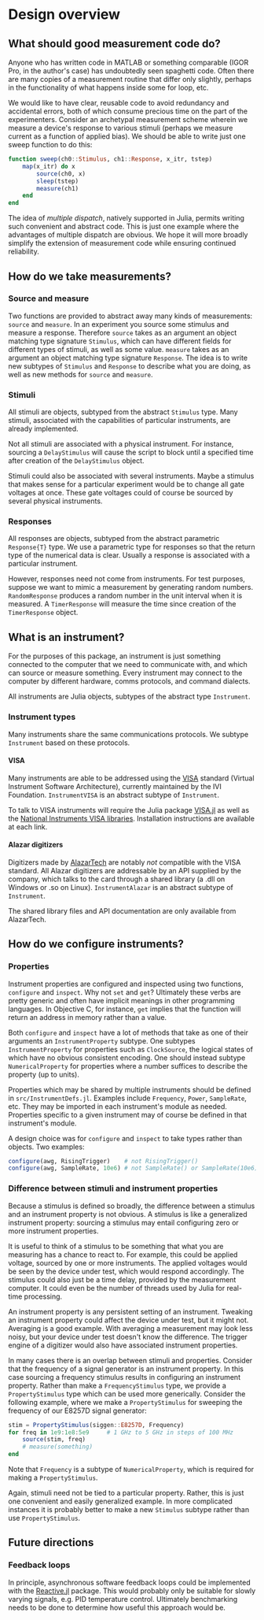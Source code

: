 # Design overview

## What should good measurement code do?

Anyone who has written code in MATLAB or something comparable (IGOR Pro, in the
author's case) has undoubtedly seen spaghetti code. Often there are many copies
of a measurement routine that differ only slightly, perhaps in the functionality
of what happens inside some for loop, etc.

We would like to have clear, reusable code to avoid redundancy and accidental
errors, both of which consume precious time on the part of the experimenters.
Consider an archetypal measurement scheme wherein we measure a device's response to
various stimuli (perhaps we measure current as a function of applied bias).
We should be able to write just one sweep function to do this:

```julia
function sweep(ch0::Stimulus, ch1::Response, x_itr, tstep)
	map(x_itr) do x
    	source(ch0, x)
		sleep(tstep)
		measure(ch1)
	end
end
```

The idea of *multiple dispatch*, natively supported in Julia, permits writing such
convenient and abstract code. This is just one example where the advantages of
multiple dispatch are obvious. We hope it will more broadly simplify the extension of
measurement code while ensuring continued reliability.

## How do we take measurements?

### Source and measure

Two functions are provided to abstract away many kinds of measurements: `source`
and `measure`. In an experiment you source some stimulus and measure a response.
Therefore `source` takes as an argument an object matching type signature
`Stimulus`, which can have different fields for different types of stimuli, as
well as some value. `measure` takes as an argument an object matching type
signature `Response`. The idea is to write new subtypes of `Stimulus` and `Response`
to describe what you are doing, as well as new methods for `source` and `measure`.

### Stimuli

All stimuli are objects, subtyped from the abstract `Stimulus` type.
Many stimuli, associated with the capabilities of particular instruments,
are already implemented.

Not all stimuli are associated with a physical instrument. For instance, sourcing a
`DelayStimulus` will cause the script to block until a specified time after
creation of the `DelayStimulus` object.

Stimuli could also be associated with several instruments. Maybe a stimulus that
makes sense for a particular experiment would be to change all gate voltages at once.
These gate voltages could of course be sourced by several physical instruments.

### Responses

All responses are objects, subtyped from the abstract parametric `Response{T}` type.
We use a parametric type for responses so that the return type of the numerical data
is clear. Usually a response is associated with a particular instrument.

However, responses need not come from instruments. For test purposes, suppose we want to
mimic a measurement by generating random numbers. `RandomResponse` produces a
random number in the unit interval when it is measured. A `TimerResponse` will
measure the time since creation of the `TimerResponse` object.

## What is an instrument?

For the purposes of this package, an instrument is just something connected to the
computer that we need to communicate with, and which can source or measure something.
Every instrument may connect to the computer by different hardware,
comms protocols, and command dialects.

All instruments are Julia objects, subtypes of the abstract type `Instrument`.

### Instrument types

Many instruments share the same communications protocols. We subtype `Instrument`
based on these protocols.

#### VISA

Many instruments are able to be addressed using the
[VISA](http://www.ivifoundation.org/docs/vpp432_2014-06-19.pdf) standard (Virtual
Instrument Software Architecture), currently maintained by the IVI Foundation.
`InstrumentVISA` is an abstract subtype of `Instrument`.

To talk to VISA instruments will require the Julia package [VISA.jl](http://www.github.com/ajkeller34/VISA.jl)
as well as the [National Instruments VISA libraries](https://www.ni.com/visa/).
Installation instructions are available at each link.

#### Alazar digitizers

Digitizers made by [AlazarTech](http://www.alazartech.com) are notably *not*
compatible with the VISA standard. All Alazar digitizers are addressable by an API
supplied by the company, which talks to the card through a shared library (a .dll on
Windows or .so on Linux). `InstrumentAlazar` is an abstract subtype of `Instrument`.

The shared library files and API documentation are only available from AlazarTech.

## How do we configure instruments?

### Properties

Instrument properties are configured and inspected using two functions,
`configure` and `inspect`. Why not `set` and `get`? Ultimately these verbs are
pretty generic and often have implicit meanings in other programming languages.
In Objective C, for instance, `get` implies that the function will return an address
in memory rather than a value.

Both `configure` and `inspect` have a lot of methods that take as one of their
arguments an `InstrumentProperty` subtype. One subtypes `InstrumentProperty` for
properties such as `ClockSource`, the
logical states of which have no obvious consistent encoding. One should instead
subtype `NumericalProperty` for properties where a number suffices to describe
the property (up to units).

Properties which may be shared by multiple instruments should be defined in
`src/InstrumentDefs.jl`. Examples include `Frequency`, `Power`, `SampleRate`, etc.
They may be imported in each instrument's module as needed. Properties specific
to a given instrument may of course be defined in that instrument's module.

A design choice was for `configure` and `inspect` to take types rather than
objects. Two examples:

```julia
configure(awg, RisingTrigger)    # not RisingTrigger()
configure(awg, SampleRate, 10e6) # not SampleRate() or SampleRate(10e6)
```

### Difference between stimuli and instrument properties

Because a stimulus is defined so broadly, the difference between a stimulus
and an instrument property is not obvious. A stimulus is like a generalized
instrument property: sourcing a stimulus may entail configuring zero or more
instrument properties.

It is useful to think of a stimulus to be something that what you are measuring
has a chance to react to. For example, this could be applied voltage, sourced by
one or more instruments. The applied voltages would be seen by the device under test,
which would respond accordingly. The stimulus could also just be a time delay,
provided by the measurement computer. It could even be the number of threads used
by Julia for real-time processing.

An instrument property is any persistent setting of an instrument. Tweaking an
instrument property could affect the device under test, but it might not.
Averaging is a good example. With averaging a measurement may look less noisy,
but your device under test doesn't know the difference. The trigger engine of a
digitizer would also have associated instrument properties.

In many cases there is an overlap between stimuli and properties. Consider that
the frequency of a signal generator is an instrument property. In this case
sourcing a frequency stimulus results in configuring an instrument property.
Rather than make a `FrequencyStimulus` type, we provide a `PropertyStimulus` type
which can be used more generically. Consider the following example, where we make a
`PropertyStimulus` for sweeping the frequency of our E8257D signal generator:

```julia
stim = PropertyStimulus(siggen::E8257D, Frequency)
for freq in 1e9:1e8:5e9     # 1 GHz to 5 GHz in steps of 100 MHz
    source(stim, freq)
    # measure(something)
end
```

Note that `Frequency` is a subtype of `NumericalProperty`, which is required for
making a `PropertyStimulus`.

Again, stimuli need not be tied to a particular property. Rather, this is just one
convenient and easily generalized example. In more complicated instances it is
probably better to make a new `Stimulus` subtype rather than use `PropertyStimulus`.


## Future directions

### Feedback loops

In principle, asynchronous software feedback loops could be implemented
with the [Reactive.jl](http://www.github.com/shashi/Reactive.jl) package. This
would probably only be suitable for slowly varying signals, e.g. PID temperature
control. Ultimately benchmarking needs to be done to determine how useful
this approach would be.
